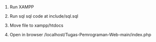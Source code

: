 1. Run XAMPP

2. Run sql
sql code at include/sql.sql

3. Move file to xampp/htdocs

4. Open in browser /localhost/Tugas-Pemrograman-Web-main/index.php
